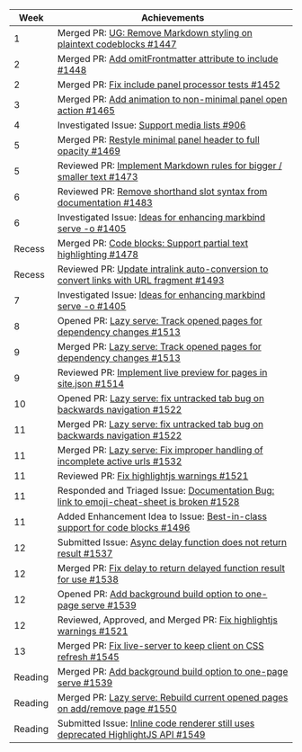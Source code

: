 Week | Achievements
---- | ------------
1 | Merged PR: [UG: Remove Markdown styling on plaintext codeblocks #1447](https://github.com/MarkBind/markbind/pull/1447)
2 | Merged PR: [Add omitFrontmatter attribute to include #1448](https://github.com/MarkBind/markbind/pull/1448)
2 | Merged PR: [Fix include panel processor tests #1452](https://github.com/MarkBind/markbind/pull/1452)
3 | Merged PR: [Add animation to non-minimal panel open action #1465](https://github.com/MarkBind/markbind/pull/1465)
4 | Investigated Issue: [Support media lists #906](https://github.com/MarkBind/markbind/issues/906)
5 | Merged PR: [Restyle minimal panel header to full opacity #1469](https://github.com/MarkBind/markbind/pull/1469)
5 | Reviewed PR: [Implement Markdown rules for bigger / smaller text #1473](https://github.com/MarkBind/markbind/pull/1473)
6 | Reviewed PR: [Remove shorthand slot syntax from documentation #1483](https://github.com/MarkBind/markbind/pull/1483)
6 | Investigated Issue: [Ideas for enhancing markbind serve -o #1405](https://github.com/MarkBind/markbind/issues/1405)
Recess | Merged PR: [Code blocks: Support partial text highlighting #1478](https://github.com/MarkBind/markbind/pull/1478)
Recess | Reviewed PR: [Update intralink auto-conversion to convert links with URL fragment #1493](https://github.com/MarkBind/markbind/pull/1493)
7 | Investigated Issue: [Ideas for enhancing markbind serve -o #1405](https://github.com/MarkBind/markbind/issues/1405)
8 | Opened PR: [Lazy serve: Track opened pages for dependency changes #1513](https://github.com/MarkBind/markbind/pull/1513)
9 | Merged PR: [Lazy serve: Track opened pages for dependency changes #1513](https://github.com/MarkBind/markbind/pull/1513)
9 | Reviewed PR: [Implement live preview for pages in site.json #1514](https://github.com/MarkBind/markbind/pull/1514)
10 | Opened PR: [Lazy serve: fix untracked tab bug on backwards navigation #1522](https://github.com/MarkBind/markbind/pull/1522)
11 | Merged PR: [Lazy serve: fix untracked tab bug on backwards navigation #1522](https://github.com/MarkBind/markbind/pull/1522)
11 | Merged PR: [Lazy serve: Fix improper handling of incomplete active urls #1532](https://github.com/MarkBind/markbind/pull/1532)
11 | Reviewed PR: [Fix highlightjs warnings #1521](https://github.com/MarkBind/markbind/pull/1521)
11 | Responded and Triaged Issue: [Documentation Bug: link to emoji-cheat-sheet is broken #1528](https://github.com/MarkBind/markbind/issues/1528)
11 | Added Enhancement Idea to Issue: [Best-in-class support for code blocks #1496](https://github.com/MarkBind/markbind/issues/1496)
12 | Submitted Issue: [Async delay function does not return result #1537](https://github.com/MarkBind/markbind/issues/1537)
12 | Merged PR: [Fix delay to return delayed function result for use #1538](https://github.com/MarkBind/markbind/pull/1538)
12 | Opened PR: [Add background build option to one-page serve #1539](https://github.com/MarkBind/markbind/pull/1539)
12 | Reviewed, Approved, and Merged PR: [Fix highlightjs warnings #1521](https://github.com/MarkBind/markbind/pull/1521)
13 | Merged PR: [Fix live-server to keep client on CSS refresh #1545](https://github.com/MarkBind/markbind/pull/1545)
Reading | Merged PR: [Add background build option to one-page serve #1539](https://github.com/MarkBind/markbind/pull/1539)
Reading | Merged PR: [Lazy serve: Rebuild current opened pages on add/remove page #1550](https://github.com/MarkBind/markbind/pull/1550)
Reading | Submitted Issue: [Inline code renderer still uses deprecated HighlightJS API #1549](https://github.com/MarkBind/markbind/issues/1549)
